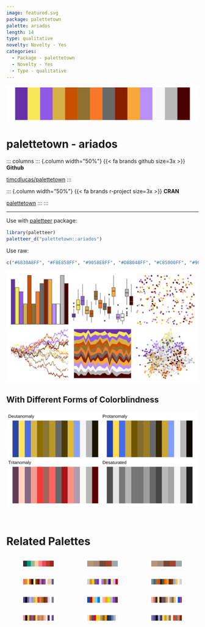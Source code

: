 ```yaml
---
image: featured.svg
package: palettetown
palette: ariados
length: 14
type: qualitative
novelty: Novelty - Yes
categories:
  - Package - palettetown
  - Novelty - Yes
  - Type - qualitative
---
```


![](featured.svg)

# palettetown - ariados 

::: columns
::: {.column width="50%"}
{{< fa brands github size=3x >}}
**Github**

[timcdlucas/palettetown](https://github.com/timcdlucas/palettetown)
:::

::: {.column width="50%"}
{{< fa brands r-project size=3x >}}
**CRAN**

[palettetown](https://CRAN.R-project.org/package=palettetown)
:::
:::

<hr> 

Use with [paletteer](https://emilhvitfeldt.github.io/paletteer/) package:

```r
library(paletteer)
paletteer_d("palettetown::ariados")
```

Use raw:

```r
c("#6830A8FF", "#F8E858FF", "#9058E8FF", "#D8B048FF", "#C85000FF", "#907030FF", "#F87828FF", "#686868FF", "#882000FF", "#F8A838FF", "#B890F8FF", "#F8F8F8FF", "#B8B8B8FF", "#480000FF")
``` 

![](examples.png) <br>

## With Different Forms of Colorblindness

![](colorblind.svg) 

<br>

# Related Palettes

<div class="list" style="display: grid; grid-template-columns: auto auto auto;"> <figure class="figure">
<a href="../../awtools/a_palette/"> <img src="../../awtools/a_palette/featured.svg" style="width: 100%;" class="figure-img"></a>
</figure> <figure class="figure">
<a href="../../ButterflyColors/hamadryas_feronia/"> <img src="../../ButterflyColors/hamadryas_feronia/featured.svg" style="width: 100%;" class="figure-img"></a>
</figure> <figure class="figure">
<a href="../../ButterflyColors/hamadryas_feronia/"> <img src="../../ButterflyColors/hamadryas_feronia/featured.svg" style="width: 100%;" class="figure-img"></a>
</figure> <figure class="figure">
<a href="../../palettetown/jynx/"> <img src="../../palettetown/jynx/featured.svg" style="width: 100%;" class="figure-img"></a>
</figure> <figure class="figure">
<a href="../../palettetown/raikou/"> <img src="../../palettetown/raikou/featured.svg" style="width: 100%;" class="figure-img"></a>
</figure> <figure class="figure">
<a href="../../palettetown/gloom/"> <img src="../../palettetown/gloom/featured.svg" style="width: 100%;" class="figure-img"></a>
</figure> <figure class="figure">
<a href="../../palettetown/exploud/"> <img src="../../palettetown/exploud/featured.svg" style="width: 100%;" class="figure-img"></a>
</figure> <figure class="figure">
<a href="../../tidyquant/tq_green/"> <img src="../../tidyquant/tq_green/featured.svg" style="width: 100%;" class="figure-img"></a>
</figure> <figure class="figure">
<a href="../../palettetown/miltank/"> <img src="../../palettetown/miltank/featured.svg" style="width: 100%;" class="figure-img"></a>
</figure> <figure class="figure">
<a href="../../palettetown/delcatty/"> <img src="../../palettetown/delcatty/featured.svg" style="width: 100%;" class="figure-img"></a>
</figure> <figure class="figure">
<a href="../../palettetown/quilava/"> <img src="../../palettetown/quilava/featured.svg" style="width: 100%;" class="figure-img"></a>
</figure> <figure class="figure">
<a href="../../palettetown/loudred/"> <img src="../../palettetown/loudred/featured.svg" style="width: 100%;" class="figure-img"></a>
</figure> 
</div>
